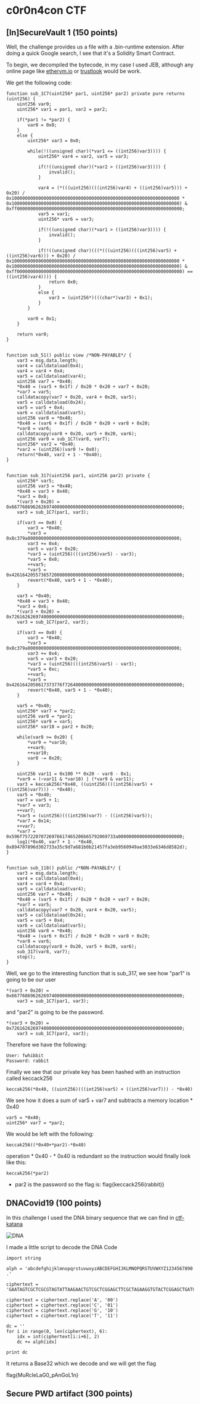 # c0r0n4con CTF

## [In]SecureVault 1 (150 points)

Well, the challenge provides us a file with a .bin-runtime extension. After doing a quick Google search, I see that it's a Solidity Smart Contract.

To begin, we decompiled the bytecode, in my case I used JEB, although any online page like [ethervm.io](https://ethervm.io/decompile) or [trustlook](https://www.trustlook.com/services/smart.html) would be work.

We get the following code:
```
function sub_1C7(uint256* par1, uint256* par2) private pure returns (uint256) {
    uint256 var0;
    uint256* var1 = par1, var2 = par2;

    if(*par1 != *par2) {
        var0 = 0x0;
    }
    else {
        uint256* var3 = 0x0;

        while(!((unsigned char)(*var1 <= ((int256)var3)))) {
            uint256* var4 = var2, var5 = var3;

            if(!((unsigned char)(*var2 > ((int256)var3)))) {
                invalid();
            }

            var4 = (*(((uint256)(((int256)var4) + ((int256)var5))) + 0x20) / 0x100000000000000000000000000000000000000000000000000000000000000 * 0x100000000000000000000000000000000000000000000000000000000000000) & 0xff00000000000000000000000000000000000000000000000000000000000000;
            var5 = var1;
            uint256* var6 = var3;

            if(!((unsigned char)(*var1 > ((int256)var3)))) {
                invalid();
            }

            if(!((unsigned char)(((*(((uint256)(((int256)var5) + ((int256)var6))) + 0x20) / 0x100000000000000000000000000000000000000000000000000000000000000 * 0x100000000000000000000000000000000000000000000000000000000000000) & 0xff00000000000000000000000000000000000000000000000000000000000000) == ((int256)var4)))) {
                return 0x0;
            }
            else {
                var3 = (uint256*)(((char*)var3) + 0x1);
            }
        }

        var0 = 0x1;
    }

    return var0;
}


function sub_51() public view /*NON-PAYABLE*/ {
    var3 = msg.data.length;
    var4 = calldataload(0x4);
    var4 = var4 + 0x4;
    var5 = calldataload(var4);
    uint256 var7 = *0x40;
    *0x40 = (var5 + 0x1f) / 0x20 * 0x20 + var7 + 0x20;
    *var7 = var5;
    calldatacopy(var7 + 0x20, var4 + 0x20, var5);
    var5 = calldataload(0x24);
    var5 = var5 + 0x4;
    var6 = calldataload(var5);
    uint256 var8 = *0x40;
    *0x40 = (var6 + 0x1f) / 0x20 * 0x20 + var8 + 0x20;
    *var8 = var6;
    calldatacopy(var8 + 0x20, var5 + 0x20, var6);
    uint256 var0 = sub_1C7(var8, var7);
    uint256* var2 = *0x40;
    *var2 = (uint256)(var0 != 0x0);
    return(*0x40, var2 + 1 - *0x40);
}


function sub_317(uint256 par1, uint256 par2) private {
    uint256* var5;
    uint256 var3 = *0x40;
    *0x40 = var3 + 0x40;
    *var3 = 0x8;
    *(var3 + 0x20) = 0x6677686962626974000000000000000000000000000000000000000000000000;
    var3 = sub_1C7(par1, var3);

    if(var3 == 0x0) {
        var3 = *0x40;
        *var3 = 0x8c379a000000000000000000000000000000000000000000000000000000000;
        var3 += 0x4;
        var5 = var3 + 0x20;
        *var3 = (uint256)(((int256)var5) - var3);
        *var5 = 0x8;
        ++var5;
        *var5 = 0x4261642055736572000000000000000000000000000000000000000000000000;
        revert(*0x40, var5 + 1 - *0x40);
    }

    var3 = *0x40;
    *0x40 = var3 + 0x40;
    *var3 = 0x6;
    *(var3 + 0x20) = 0x7261626269740000000000000000000000000000000000000000000000000000;
    var3 = sub_1C7(par2, var3);

    if(var3 == 0x0) {
        var3 = *0x40;
        *var3 = 0x8c379a000000000000000000000000000000000000000000000000000000000;
        var3 += 0x4;
        var5 = var3 + 0x20;
        *var3 = (uint256)(((int256)var5) - var3);
        *var5 = 0xc;
        ++var5;
        *var5 = 0x4261642050617373776f72640000000000000000000000000000000000000000;
        revert(*0x40, var5 + 1 - *0x40);
    }

    var5 = *0x40;
    uint256* var7 = *par2;
    uint256 var8 = *par2;
    uint256* var9 = var5;
    uint256* var10 = par2 + 0x20;

    while(var8 >= 0x20) {
        *var9 = *var10;
        ++var9;
        ++var10;
        var8 -= 0x20;
    }

    uint256 var11 = 0x100 ** 0x20 - var8 - 0x1;
    *var9 = (~var11 & *var10) | (*var9 & var11);
    var3 = keccak256(*0x40, ((uint256)(((int256)var5) + ((int256)var7))) - *0x40);
    var5 = *0x40;
    var7 = var5 + 1;
    *var7 = var3;
    ++var7;
    *var5 = (uint256)(((int256)var7) - ((int256)var5));
    *var7 = 0x14;
    ++var7;
    *var7 = 0x596f75722070726976617465206b65792069733a000000000000000000000000;
    log1(*0x40, var7 + 1 - *0x40, 0x894707896d302733a35c9d7a681b0b21457fa3eb9560949ae3033e6346d8582d);
}


function sub_118() public /*NON-PAYABLE*/ {
    var3 = msg.data.length;
    var4 = calldataload(0x4);
    var4 = var4 + 0x4;
    var5 = calldataload(var4);
    uint256 var7 = *0x40;
    *0x40 = (var5 + 0x1f) / 0x20 * 0x20 + var7 + 0x20;
    *var7 = var5;
    calldatacopy(var7 + 0x20, var4 + 0x20, var5);
    var5 = calldataload(0x24);
    var5 = var5 + 0x4;
    var6 = calldataload(var5);
    uint256 var8 = *0x40;
    *0x40 = (var6 + 0x1f) / 0x20 * 0x20 + var8 + 0x20;
    *var8 = var6;
    calldatacopy(var8 + 0x20, var5 + 0x20, var6);
    sub_317(var8, var7);
    stop();
}
```

Well, we go to the interesting function that is sub_317, we see how "par1" is going to be our user
```
*(var3 + 0x20) = 0x6677686962626974000000000000000000000000000000000000000000000000;
    var3 = sub_1C7(par1, var3);
```
and "par2" is going to be the password.
```
*(var3 + 0x20) = 0x7261626269740000000000000000000000000000000000000000000000000000;
    var3 = sub_1C7(par2, var3);
```
Therefore we have the following:
```
User: fwhibbit
Password: rabbit
```
Finally we see that our private key has been hashed with an instruction called keccack256
```
keccak256(*0x40, ((uint256)(((int256)var5) + ((int256)var7))) - *0x40)
```
We see how it does a sum of var5 + var7 and subtracts a memory location * 0x40
```
var5 = *0x40;
uint256* var7 = *par2;
```
We would be left with the following:
```
keccak256((*0x40+*par2)-*0x40)
```
operation * 0x40 - * 0x40 is redundant so the instruction would finally look like this:
```
keccak256(*par2)
```
* par2 is the password so the flag is: flag{keccack256(rabbit)}

## DNACovid19 (100 points)


In this challenge I used the DNA binary sequence that we can find in [ctf-katana](https://github.com/JohnHammond/ctf-katana)

![DNA](https://github.com/m3t4f0r4/CTF-writeups/blob/master/c0r0n4con%20CTF/DNACovid19/coding.jpg)

I made a little script to decode the DNA Code
```
import string

alph = 'abcdefghijklmnopqrstuvwxyzABCDEFGHIJKLMNOPQRSTUVWXYZ1234567890 .'

ciphertext = 'GAATAGTCGCTCGCGTAGTATTAAGAACTGTCGCTCGGAGCTTCGCTAGAAGGTGTACTCGGAGCTGATGTTGAAGAGTCGCTCGAAGCTCGTTATGAATAGTCCGTCGAGTAGTATTAAGAACTGTCCCTCGGAGCGTATGGGGAAGTTGTCCTCGGAGCGCGTGTGGAACTGTCGGAAGCAGCTCGTTACGAATATGTCCTCGAGTAGTATGTCGAACTGTCGGAAGCAGCTTCGCTG'

ciphertext = ciphertext.replace('A', '00')
ciphertext = ciphertext.replace('C', '01')
ciphertext = ciphertext.replace('G', '10')
ciphertext = ciphertext.replace('T', '11')

dc = ''
for i in range(0, len(ciphertext), 6):
    idx = int(ciphertext[i:i+6], 2)
    dc += alph[idx]

print dc
```

It returns a Base32 which we decode and we will get the flag

flag{MuRcIeLaG0_pAnGoL1n}

## Secure PWD artifact (300 points)
